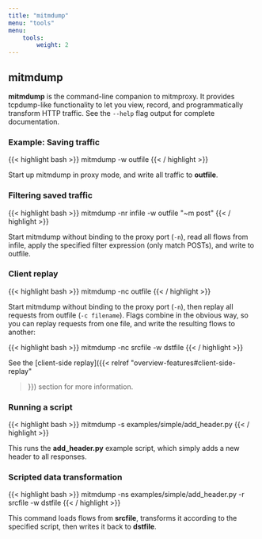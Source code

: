 ```yaml
---
title: "mitmdump"
menu: "tools"
menu:
    tools:
        weight: 2
---
```


## mitmdump

**mitmdump** is the command-line companion to mitmproxy. It provides
tcpdump-like functionality to let you view, record, and programmatically
transform HTTP traffic. See the `--help` flag output for complete
documentation.


### Example: Saving traffic

{{< highlight bash  >}}
mitmdump -w outfile
{{< / highlight >}}

Start up mitmdump in proxy mode, and write all traffic to **outfile**.

### Filtering saved traffic

{{< highlight bash  >}}
mitmdump -nr infile -w outfile "~m post"
{{< / highlight >}}

Start mitmdump without binding to the proxy port (`-n`), read all flows
from infile, apply the specified filter expression (only match POSTs),
and write to outfile.

### Client replay

{{< highlight bash  >}}
mitmdump -nc outfile
{{< / highlight >}}

Start mitmdump without binding to the proxy port (`-n`), then replay all
requests from outfile (`-c filename`). Flags combine in the obvious way,
so you can replay requests from one file, and write the resulting flows
to another:

{{< highlight bash  >}}
mitmdump -nc srcfile -w dstfile
{{< / highlight >}}

See the [client-side replay]({{< relref "overview-features#client-side-replay"
>}}) section for more information.

### Running a script

{{< highlight bash  >}}
mitmdump -s examples/simple/add_header.py
{{< / highlight >}}

This runs the **add_header.py** example script, which simply adds a new
header to all responses.

### Scripted data transformation

{{< highlight bash  >}}
mitmdump -ns examples/simple/add_header.py -r srcfile -w dstfile
{{< / highlight >}}

This command loads flows from **srcfile**, transforms it according to
the specified script, then writes it back to **dstfile**.

